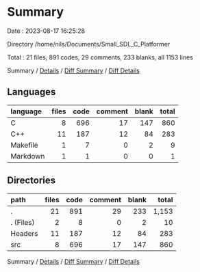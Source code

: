 # Summary

Date : 2023-08-17 16:25:28

Directory /home/nils/Documents/Small_SDL_C_Platformer

Total : 21 files,  891 codes, 29 comments, 233 blanks, all 1153 lines

Summary / [Details](details.md) / [Diff Summary](diff.md) / [Diff Details](diff-details.md)

## Languages
| language | files | code | comment | blank | total |
| :--- | ---: | ---: | ---: | ---: | ---: |
| C | 8 | 696 | 17 | 147 | 860 |
| C++ | 11 | 187 | 12 | 84 | 283 |
| Makefile | 1 | 7 | 0 | 2 | 9 |
| Markdown | 1 | 1 | 0 | 0 | 1 |

## Directories
| path | files | code | comment | blank | total |
| :--- | ---: | ---: | ---: | ---: | ---: |
| . | 21 | 891 | 29 | 233 | 1,153 |
| . (Files) | 2 | 8 | 0 | 2 | 10 |
| Headers | 11 | 187 | 12 | 84 | 283 |
| src | 8 | 696 | 17 | 147 | 860 |

Summary / [Details](details.md) / [Diff Summary](diff.md) / [Diff Details](diff-details.md)
